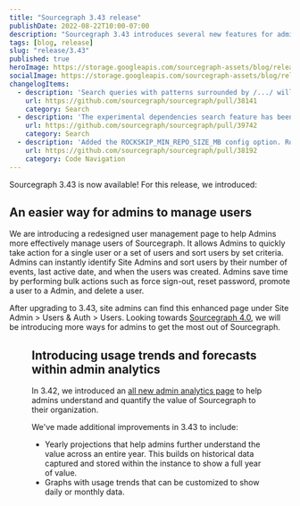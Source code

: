```yaml
---
title: "Sourcegraph 3.43 release"
publishDate: 2022-08-22T10:00-07:00
description: "Sourcegraph 3.43 introduces several new features for admins, including a newly redesigned user management page as well as annual forecasting for admin analytics."
tags: [blog, release]
slug: "release/3.43"
published: true
heroImage: https://storage.googleapis.com/sourcegraph-assets/blog/release-post/3.43/sourcegraph-3-43.png
socialImage: https://storage.googleapis.com/sourcegraph-assets/blog/release-post/3.43/sourcegraph-3-43.png
changelogItems:
  - description: 'Search queries with patterns surrounded by /.../ will now be interpreted as regular expressions. New queries and code monitors will interpret /.../ as regular expressions too. Existing search links or code monitors are unaffected. In the rare event where older links rely on the literal meaning of /.../, the string will be automatically quoted in a content filter, preserving the original meaning. If you happen to use an existing older link and want /.../ to work as a regular expression, add patterntype:standard to the query. '
    url: https://github.com/sourcegraph/sourcegraph/pull/38141
    category: Search
  - description: 'The experimental dependencies search feature has been removed, including the repo:deps(...) search predicate and the site configuration options codeIntelLockfileIndexing.enabled and experimentalFeatures.dependenciesSearch.'
    url: https://github.com/sourcegraph/sourcegraph/pull/39742
    category: Search
  - description: 'Added the ROCKSKIP_MIN_REPO_SIZE_MB config option. Rockskip is automatically used for repositories over the set size (which defaults to 1GB) which helps to improve the loading speed of symbols for large repos.'
    url: https://github.com/sourcegraph/sourcegraph/pull/38192
    category: Code Navigation
---
```


Sourcegraph 3.43 is now available! For this release, we introduced:

## An easier way for admins to manage users

We are introducing a redesigned user management page to help Admins more effectively manage users of Sourcegraph. It allows Admins to quickly take action for a single user or a set of users and sort users by set criteria. Admins can instantly identify Site Admins and sort users by their number of events, last active date, and when the users was created. Admins save time by performing bulk actions such as force sign-out, reset password, promote a user to a Admin, and delete a user. 

After upgrading to 3.43, site admins can find this enhanced page under Site Admin > Users & Auth > Users. Looking towards [Sourcegraph 4.0](https://about.sourcegraph.com/sourcegraph-4), we will be introducing more ways for admins to get the most out of Sourcegraph. 

<p><Figure 
  src="https://storage.googleapis.com/sourcegraph-assets/blog/release-post/3.43/user_admin_page.png"
  alt="User administration page"
/></p>


## Introducing usage trends and forecasts within admin analytics

In 3.42, we introduced an [all new admin analytics page](https://about.sourcegraph.com/blog/admin-analytics) to help admins understand and quantify the value of Sourcegraph to their organization. 

We've made additional improvements in 3.43 to include:
- Yearly projections that help admins further understand the value across an entire year. This builds on historical data captured and stored within the instance to show a full year of value.
- Graphs with usage trends that can be customized to show daily or monthly data.
